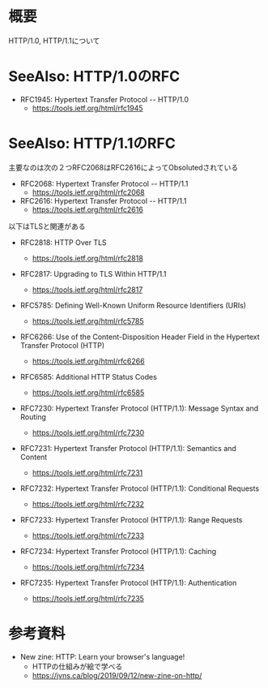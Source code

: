 # 概要
HTTP/1.0, HTTP/1.1について

# SeeAlso: HTTP/1.0のRFC
- RFC1945: Hypertext Transfer Protocol -- HTTP/1.0
  - https://tools.ietf.org/html/rfc1945

# SeeAlso: HTTP/1.1のRFC
主要なのは次の２つRFC2068はRFC2616によってObsolutedされている
- RFC2068: Hypertext Transfer Protocol -- HTTP/1.1
  - https://tools.ietf.org/html/rfc2068
- RFC2616: Hypertext Transfer Protocol -- HTTP/1.1
  - https://tools.ietf.org/html/rfc2616

以下はTLSと関連がある
- RFC2818: HTTP Over TLS
  - https://tools.ietf.org/html/rfc2818

- RFC2817: Upgrading to TLS Within HTTP/1.1
  - https://tools.ietf.org/html/rfc2817
- RFC5785: Defining Well-Known Uniform Resource Identifiers (URIs)
  - https://tools.ietf.org/html/rfc5785
- RFC6266: Use of the Content-Disposition Header Field in the Hypertext Transfer Protocol (HTTP)
  - https://tools.ietf.org/html/rfc6266
- RFC6585: Additional HTTP Status Codes
  - https://tools.ietf.org/html/rfc6585

- RFC7230: Hypertext Transfer Protocol (HTTP/1.1): Message Syntax and Routing
  - https://tools.ietf.org/html/rfc7230
- RFC7231: Hypertext Transfer Protocol (HTTP/1.1): Semantics and Content
  - https://tools.ietf.org/html/rfc7231
- RFC7232: Hypertext Transfer Protocol (HTTP/1.1): Conditional Requests
  - https://tools.ietf.org/html/rfc7232
- RFC7233: Hypertext Transfer Protocol (HTTP/1.1): Range Requests
  - https://tools.ietf.org/html/rfc7233
- RFC7234: Hypertext Transfer Protocol (HTTP/1.1): Caching
  - https://tools.ietf.org/html/rfc7234
- RFC7235: Hypertext Transfer Protocol (HTTP/1.1): Authentication
  - https://tools.ietf.org/html/rfc7235

# 参考資料
- New zine: HTTP: Learn your browser's language!
  - HTTPの仕組みが絵で学べる
  - https://jvns.ca/blog/2019/09/12/new-zine-on-http/
